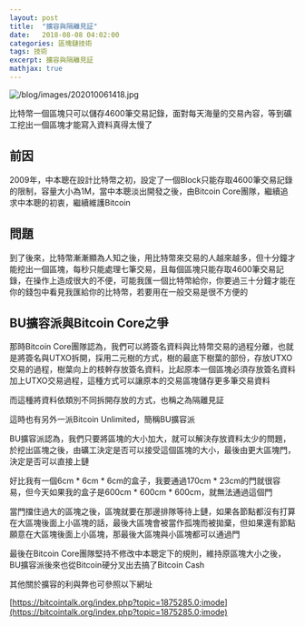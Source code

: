 ```yaml
---
layout: post
title:  "擴容與隔離見証"
date:   2018-08-08 04:02:00
categories: 區塊鏈技術
tags: 技術
excerpt: 擴容與隔離見証
mathjax: true
---
```


![/blog/images/202010061418.jpg](/blog/images/202010061418.jpg)

比特幣一個區塊只可以儲存4600筆交易記錄，面對每天海量的交易內容，等到礦工挖出一個區塊才能寫入資料真得太慢了

## 前因
2009年，中本聰在設計比特幣之初，設定了一個Block只能存取4600筆交易記錄的限制，容量大小為1M，當中本聰淡出開發之後，由Bitcoin Core團隊，繼續追求中本聰的初衷，繼續維護Bitcoin

## 問題
到了後來，比特幣漸漸顯為人知之後，用比特幣來交易的人越來越多，但十分鐘才能挖出一個區塊，每秒只能處理七筆交易，且每個區塊只能存取4600筆交易記錄，在操作上造成很大的不便，可能我匯一個比特幣給你，你要過三十分鐘才能在你的錢包中看見我匯給你的比特幣，若要用在一般交易是很不方便的

## BU擴容派與Bitcoin Core之爭
那時Bitcoin Core團隊認為，我們可以將簽名資料與比特幣交易的過程分離，也就是將簽名與UTXO拆開，採用二元樹的方式，樹的最底下樹葉的部份，存放UTXO交易的過程，樹葉向上的枝幹存放簽名資料，比起原本一個區塊必須存放簽名資料加上UTXO交易過程，這種方式可以讓原本的交易區塊儲存更多筆交易資料

而這種將資料依類別不同拆開存放的方式，也稱之為隔離見証

這時也有另外一派Bitcoin Unlimited，簡稱BU擴容派

BU擴容派認為，我們只要將區塊的大小加大，就可以解決存放資料太少的問題，於挖出區塊之後，由礦工決定是否可以接受這個區塊的大小，最後由更大區塊門，決定是否可以直接上鏈

好比我有一個6cm * 6cm * 6cm的盒子，我要通過170cm * 23cm的門就很容易，但今天如果我的盒子是600cm * 600cm * 600cm，就無法通過這個門

當門擋住過大的區塊之後，區塊就要在那邊排隊等待上鏈，如果各節點都沒有打算在大區塊後面上小區塊的話，最後大區塊會被當作孤塊而被拋棄，但如果還有節點願意在大區塊後面上小區塊，那最後大區塊與小區塊都可以通過門

最後在Bitcoin Core團隊堅持不修改中本聰定下的規則，維持原區塊大小之後，BU擴容派後來也從Bitcoin硬分叉出去搞了Bitcoin Cash

其他關於擴容的利與弊也可參照以下網址

[https://bitcointalk.org/index.php?topic=1875285.0;imode](https://bitcointalk.org/index.php?topic=1875285.0;imode)
